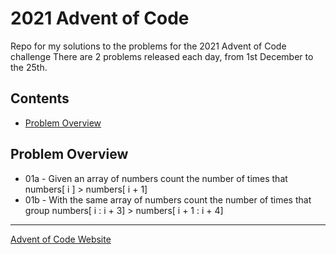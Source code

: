 # 2021 Advent of Code

Repo for my solutions to the problems for the 2021 Advent of Code challenge
There are 2 problems released each day, from 1st December to the 25th. 

## Contents
- [Problem Overview](#problem-overview)

## Problem Overview
- 01a - Given an array of numbers count the number of times that numbers[ i ] > numbers[ i + 1]
- 01b - With the same array of numbers count the number of times that group numbers[ i : i + 3] > numbers[ i + 1 : i + 4]   

---

[Advent of Code Website](https://adventofcode.com/)